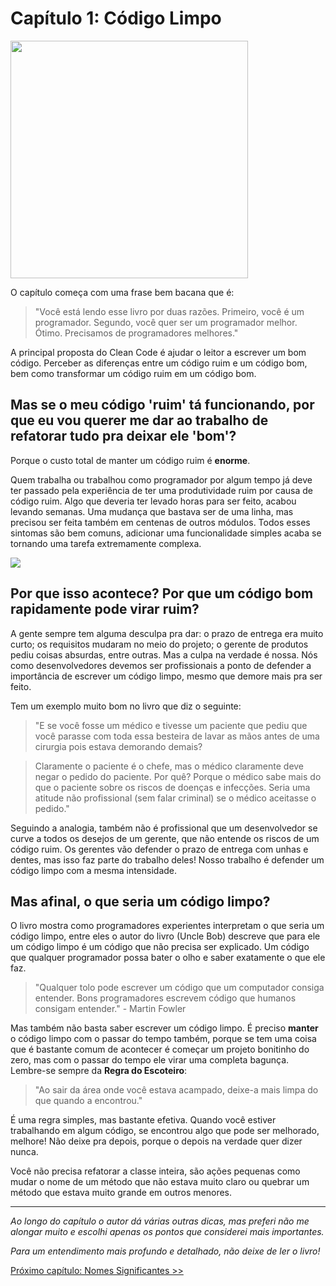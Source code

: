 # Capítulo 1: Código Limpo
<img src="https://res.cloudinary.com/wlion/f_auto,q_auto,c_fill/wlion/2017/04/CleanCode.jpg" width="380">

O capítulo começa com uma frase bem bacana que é:
> "Você está lendo esse livro por duas razões. Primeiro, você é um programador. Segundo, você quer ser um programador melhor. Ótimo. Precisamos de programadores melhores."

A principal proposta do Clean Code é ajudar o leitor a escrever um bom código. Perceber as diferenças entre um código ruim e um código bom, bem como transformar um código ruim em um código bom.

## Mas se o meu código 'ruim' tá funcionando, por que eu vou querer me dar ao trabalho de refatorar tudo pra deixar ele 'bom'?
Porque o custo total de manter um código ruim é **enorme**.

Quem trabalha ou trabalhou como programador por algum tempo já deve ter passado pela experiência de ter uma produtividade ruim por causa de código ruim. Algo que deveria ter levado horas para ser feito, acabou levando semanas. Uma mudança que bastava ser de uma linha, mas precisou ser feita também em centenas de outros módulos. Todos esses sintomas são bem comuns, adicionar uma funcionalidade simples acaba se tornando uma tarefa extremamente complexa.

![](https://miro.medium.com/max/1060/1*Yvtd3gFEZlfWryv63CsTtA.png)

## Por que isso acontece? Por que um código bom rapidamente pode virar ruim?

A gente sempre tem alguma desculpa pra dar: o prazo de entrega era muito curto; os requisitos mudaram no meio do projeto; o gerente de produtos pediu coisas absurdas, entre outras. Mas a culpa na verdade é nossa. Nós como desenvolvedores devemos ser profissionais a ponto de defender a importância de escrever um código limpo, mesmo que demore mais pra ser feito.

Tem um exemplo muito bom no livro que diz o seguinte:
> "E se você fosse um médico e tivesse um paciente que pediu que você parasse com toda essa besteira de lavar as mãos antes de uma cirurgia pois estava demorando demais? 

> Claramente o paciente é o chefe, mas o médico claramente deve negar o pedido do paciente. Por quê? Porque o médico sabe mais do que o paciente sobre os riscos de doenças e infecções. 
> Seria uma atitude não profissional (sem falar criminal) se o médico aceitasse o pedido."

Seguindo a analogia, também não é profissional que um desenvolvedor se curve a todos os desejos de um gerente, que não entende os riscos de um código ruim. Os gerentes vão defender o prazo de entrega com unhas e dentes, mas isso faz parte do trabalho deles! Nosso trabalho é defender um código limpo com a mesma intensidade.


## Mas afinal, o que seria um código limpo?
O livro mostra como programadores experientes interpretam o que seria um código limpo, entre eles o autor do livro (Uncle Bob) descreve que para ele um código limpo é um código que não precisa ser explicado. Um código que qualquer programador possa bater o olho e saber exatamente o que ele faz.
> "Qualquer tolo pode escrever um código que um computador consiga entender. Bons programadores escrevem código que humanos consigam entender." - Martin Fowler

Mas também não basta saber escrever um código limpo. É preciso **manter** o código limpo com o passar do tempo também, porque se tem uma coisa que é bastante comum de acontecer é começar um projeto bonitinho do zero, mas com o passar do tempo ele virar uma completa bagunça. Lembre-se sempre da **Regra do Escoteiro**:
> "Ao sair da área onde você estava acampado, deixe-a mais limpa do que quando a encontrou."

É uma regra simples, mas bastante efetiva. Quando você estiver trabalhando em algum código, se encontrou algo que pode ser melhorado, melhore! Não deixe pra depois, porque o depois na verdade quer dizer nunca.

Você não precisa refatorar a classe inteira, são ações pequenas como mudar o nome de um método que não estava muito claro ou quebrar um método que estava muito grande em outros menores.

---

_Ao longo do capítulo o autor dá várias outras dicas, mas preferi não me alongar muito e escolhi apenas os pontos que considerei mais importantes._

_Para um entendimento mais profundo e detalhado, não deixe de ler o livro!_

[Próximo capítulo: Nomes Significantes >>](https://github.com/allan-pires/cleancode4noobs/blob/master/capitulo-2/nomes-significantes.md)
